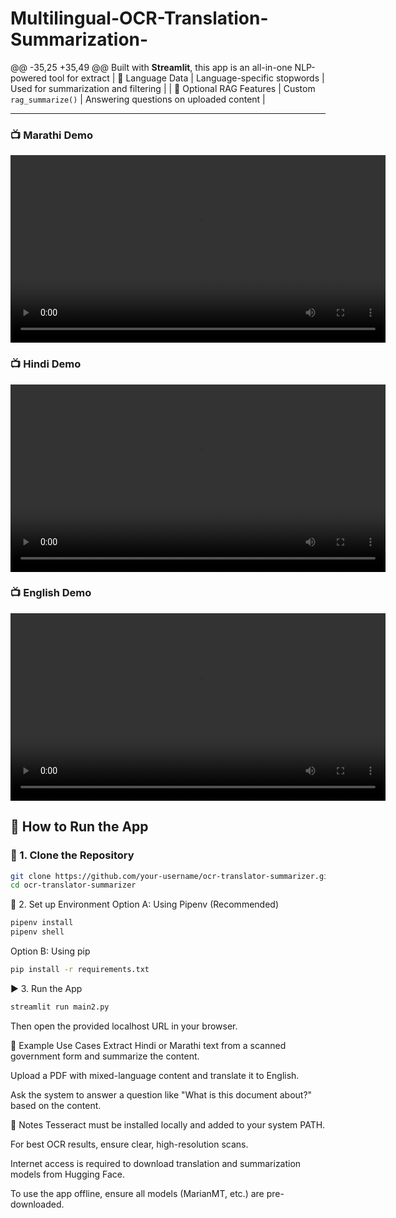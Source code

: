 # Multilingual-OCR-Translation-Summarization-
@@ -35,25 +35,49 @@ Built with **Streamlit**, this app is an all-in-one NLP-powered tool for extract
| 📄 Language Data          | Language-specific stopwords      | Used for summarization and filtering |
| 🤖 Optional RAG Features  | Custom `rag_summarize()`         | Answering questions on uploaded content |

---

<h3>📺 Marathi Demo</h3>
<video width="600" controls>
  <source src="videos\Testing_on_Marathi_Text.mp4" type="video/mp4">
  Your browser does not support the video tag.
</video>

<h3>📺 Hindi Demo</h3>
<video width="600" controls>
  <source src="videos\Multilingual OCR & Summarization - Google Chrome 2025-06-01 23-41-35.mp4" type="video/mp4">
  Your browser does not support the video tag.
</video>

<h3>📺 English Demo</h3>
<video width="600" controls>
  <source src="videos\Multilingual OCR & Summarization - Google Chrome 2025-06-02 00-13-11.mp4" type="video/mp4">
  Your browser does not support the video tag.
</video>


## 🚀 How to Run the App

### 🔧 1. Clone the Repository

```bash
git clone https://github.com/your-username/ocr-translator-summarizer.git
cd ocr-translator-summarizer 
```
🧱 2. Set up Environment
Option A: Using Pipenv (Recommended)
```bash
pipenv install
pipenv shell
```
Option B: Using pip
```bash
pip install -r requirements.txt
```
▶️ 3. Run the App
```bash
streamlit run main2.py
```
Then open the provided localhost URL in your browser.

🧪 Example Use Cases
Extract Hindi or Marathi text from a scanned government form and summarize the content.

Upload a PDF with mixed-language content and translate it to English.

Ask the system to answer a question like "What is this document about?" based on the content.

📝 Notes
Tesseract must be installed locally and added to your system PATH.

For best OCR results, ensure clear, high-resolution scans.

Internet access is required to download translation and summarization models from Hugging Face.

To use the app offline, ensure all models (MarianMT, etc.) are pre-downloaded.
